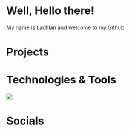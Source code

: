 # Well, Hello there!
My name is Lachlan and welcome to my Github.

# Projects

# Technologies & Tools
![](https://img.shields.io/badge/Language-Javascript-blue?style=flat&logo=javascript&logoColor=white&color=2bbc8a)


# Socials

<!--
**revillla/revillla** is a ✨ _special_ ✨ repository because its `README.md` (this file) appears on your GitHub profile.

Here are some ideas to get you started:

- 🔭 I’m currently working on ...
- 🌱 I’m currently learning ...
- 👯 I’m looking to collaborate on ...
- 🤔 I’m looking for help with ...
- 💬 Ask me about ...
- 📫 How to reach me: ...
- 😄 Pronouns: ...
- ⚡ Fun fact: ...
-->
